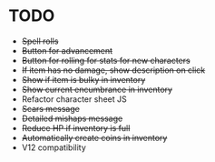 # TODO

- ~~Spell rolls~~
- ~~Button for advancement~~
- ~~Button for rolling for stats for new characters~~
- ~~If item has no damage, show description on click~~
- ~~Show if item is bulky in inventory~~
- ~~Show current encumbrance in inventory~~
- Refactor character sheet JS
- ~~Scars message~~
- ~~Detailed mishaps message~~
- ~~Reduce HP if inventory is full~~
- ~~Automatically create coins in inventory~~
- V12 compatibility
